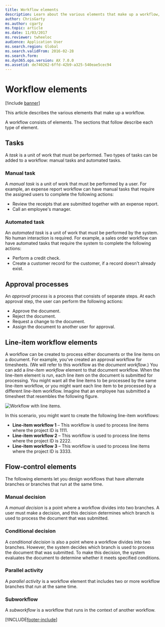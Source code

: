 ```yaml
---
title: Workflow elements
description: Learn about the various elements that make up a workflow, including outlines on tasks, approval processes, and line-item workflow elements.
author: ChrisGarty
ms.author: cgarty
ms.topic: article
ms.date: 11/03/2017
ms.reviewer: twheeloc
audience: Application User
ms.search.region: Global
ms.search.validFrom: 2016-02-28
ms.search.form: 
ms.dyn365.ops.version: AX 7.0.0
ms.assetid: de740262-6ffd-42b9-a325-540eae5cec94
---
```


# Workflow elements

[!include [banner](../includes/banner.md)]

This article describes the various elements that make up a workflow.

A workflow consists of elements. The sections that follow describe each type of element.

## Tasks

A *task* is a unit of work that must be performed. Two types of tasks can be added to a workflow: manual tasks and automated tasks.

### Manual task

A *manual task* is a unit of work that must be performed by a user. For example, an expense report workflow can have manual tasks that require the assigned users to complete the following actions:

- Review the receipts that are submitted together with an expense report.
- Call an employee's manager.

### Automated task

An *automated task* is a unit of work that must be performed by the system. No human interaction is required. For example, a sales order workflow can have automated tasks that require the system to complete the following actions:

- Perform a credit check.
- Create a customer record for the customer, if a record doesn't already exist.

## Approval processes

An *approval process* is a process that consists of separate steps. At each approval step, the user can perform the following actions:

- Approve the document.
- Reject the document.
- Request a change to the document.
- Assign the document to another user for approval.

## Line-item workflow elements

A workflow can be created to process either documents or the line items on a document. For example, you've created an approval workflow for timesheets. (We will refer to this workflow as the *document workflow*.) You can add a *line-item workflow* element to that document workflow. When the line-item element is run, each line item on the document is submitted for processing. You might want all the line items to be processed by the same line-item workflow, or you might want each line item to be processed by a different line-item workflow. Imagine that an employee has submitted a timesheet that resembles the following figure.

![Workflow with line items.](./media/workflow_lineitemworkflow.gif)

In this scenario, you might want to create the following line-item workflows:

- **Line-item workflow 1** – This workflow is used to process line items where the project ID is 1111.
- **Line-item workflow 2** – This workflow is used to process line items where the project ID is 2222.
- **Line-item workflow 3** – This workflow is used to process line items where the project ID is 3333.

## Flow-control elements

The following elements let you design workflows that have alternate branches or branches that run at the same time.

### Manual decision

A *manual decision* is a point where a workflow divides into two branches. A user must make a decision, and this decision determines which branch is used to process the document that was submitted.

### Conditional decision

A *conditional decision* is also a point where a workflow divides into two branches. However, the system decides which branch is used to process the document that was submitted. To make this decision, the system evaluates the document to determine whether it meets specified conditions.

### Parallel activity

A *parallel activity* is a workflow element that includes two or more workflow branches that run at the same time.

### Subworkflow

A *subworkflow* is a workflow that runs in the context of another workflow.


[!INCLUDE[footer-include](../../../includes/footer-banner.md)]
